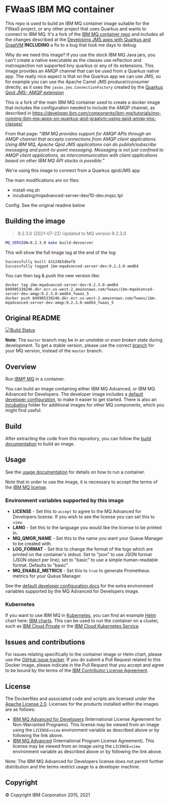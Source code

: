 # FWaaS IBM MQ container

This repo is used to build an IBM MQ container image suitable for the FWaaS project, or any other project that uses Quarkus and wants to connect to IBM MQ. It's a fork of the [IBM MQ container repo](https://github.com/ibm-messaging/mq-container) 
and includes all the changes described at the [Developing JMS apps with Quarkus and GraalVM](https://developer.ibm.com/components/ibm-mq/tutorials/mq-running-ibm-mq-apps-on-quarkus-and-graalvm-using-qpid-amqp-jms-classes/) **INCLUDING** a fix to a bug that took me days to debug.

Why do we need this image? If you use the stock IBM MQ Java jars, you can't create a native executable as the classes use reflection and instrospection not supported bny quarkus or any of its extensions. This image provides an AMQP channel that can be used from a Quarkus native app. The really nice aspect is that on the Quarkus app we can use JMS, so for example you can use the Apache Camel JMS producer/consumer directly, as it uses the `javax.jms.ConnectionFactory` created by the [Quarkus Qpid JMS- AMQP extension](https://quarkus.io/guides/jms#qpid-jms-amqp)

This is a fork of the main IBM MQ container used to create a docker image that includes the configuration needed to include the AMQP channel, as described in https://developer.ibm.com/components/ibm-mq/tutorials/mq-running-ibm-mq-apps-on-quarkus-and-graalvm-using-qpid-amqp-jms-classes/

From that page: "_IBM MQ provides support for AMQP APIs through an AMQP channel that accepts connections from AMQP client applications. Using IBM MQ, Apache Qpid JMS applications can do publish/subscribe messaging and point-to-point messaging. Messaging is not just confined to AMQP client applications, as intercommunication with client applications based on other IBM MQ API stacks is possible._"

We're using this image to connect from a Quarkus qpid/JMS app


The main modifications are on files:

- install-mq.sh
- incubating/mqadvanced-server-dev/10-dev.mqsc.tpl

Config: See the original readme below


## Building the image

>9.2.3.0 (2021-07-22)
>Updated to MQ version 9.2.3.0


```bash
MQ_VERSION=9.2.3.0 make build-devserver
```

This will show the full image tag at the end of the log:

```
Successfully built 43124b5dbef8
Successfully tagged ibm-mqadvanced-server-dev:9.2.3.0-amd64
```

You can then tag & push the new version like:

```shell
docker tag ibm-mqadvanced-server-dev:9.2.3.0-amd64 849905330246.dkr.ecr.us-west-2.amazonaws.com/fwaas/ibm-mqadvanced-server-dev-amqp:9.2.3.0-amd64_fwaas_5
docker push 849905330246.dkr.ecr.us-west-2.amazonaws.com/fwaas/ibm-mqadvanced-server-dev-amqp:9.2.3.0-amd64_fwaas_5
```

## Original README
[![Build Status](https://travis-ci.org/ibm-messaging/mq-container.svg?branch=master)](https://travis-ci.org/ibm-messaging/mq-container)

**Note**: The `master` branch may be in an *unstable or even broken state* during development.
To get a stable version, please use the correct [branch](https://github.com/ibm-messaging/mq-container/branches) for your MQ version, instead of the `master` branch.

## Overview

Run [IBM® MQ](http://www-03.ibm.com/software/products/en/ibm-mq) in a container.

You can build an image containing either IBM MQ Advanced, or IBM MQ Advanced for Developers.  The developer image includes a [default developer configuration](docs/developer-config.md), to make it easier to get started.  There is also an [incubating](incubating) folder for additional images for other MQ components, which you might find useful.

## Build

After extracting the code from this repository, you can follow the [build documentation](docs/building.md) to build an image.

## Usage

See the [usage documentation](docs/usage.md) for details on how to run a container.

Note that in order to use the image, it is necessary to accept the terms of the [IBM MQ license](#license).

### Environment variables supported by this image

- **LICENSE** - Set this to `accept` to agree to the MQ Advanced for Developers license. If you wish to see the license you can set this to `view`.
- **LANG** - Set this to the language you would like the license to be printed in.
- **MQ_QMGR_NAME** - Set this to the name you want your Queue Manager to be created with.
- **LOG_FORMAT** - Set this to change the format of the logs which are printed on the container's stdout.  Set to "json" to use JSON format (JSON object per line); set to "basic" to use a simple human-readable format.  Defaults to "basic".
- **MQ_ENABLE_METRICS** - Set this to `true` to generate Prometheus metrics for your Queue Manager.

See the [default developer configuration docs](docs/developer-config.md) for the extra environment variables supported by the MQ Advanced for Developers image.

### Kubernetes

If you want to use IBM MQ in [Kubernetes](https://kubernetes.io), you can find an example [Helm](https://helm.sh/) chart here: [IBM charts](https://github.com/IBM/charts).  This can be used to run the container on a cluster, such as [IBM Cloud Private](https://www.ibm.com/cloud-computing/products/ibm-cloud-private/) or the [IBM Cloud Kubernetes Service](https://www.ibm.com/cloud/container-service).

## Issues and contributions

For issues relating specifically to the container image or Helm chart, please use the [GitHub issue tracker](https://github.com/ibm-messaging/mq-container/issues). If you do submit a Pull Request related to this Docker image, please indicate in the Pull Request that you accept and agree to be bound by the terms of the [IBM Contributor License Agreement](CLA.md).

## License

The Dockerfiles and associated code and scripts are licensed under the [Apache License 2.0](http://www.apache.org/licenses/LICENSE-2.0.html).
Licenses for the products installed within the images are as follows:

- [IBM MQ Advanced for Developers](http://www14.software.ibm.com/cgi-bin/weblap/lap.pl?la_formnum=Z125-3301-14&li_formnum=L-APIG-BYHCL7) (International License Agreement for Non-Warranted Programs). This license may be viewed from an image using the `LICENSE=view` environment variable as described above or by following the link above.
- [IBM MQ Advanced](http://www14.software.ibm.com/cgi-bin/weblap/lap.pl?la_formnum=Z125-3301-14&li_formnum=L-APIG-BZDDDY) (International Program License Agreement). This license may be viewed from an image using the `LICENSE=view` environment variable as described above or by following the link above.

Note: The IBM MQ Advanced for Developers license does not permit further distribution and the terms restrict usage to a developer machine.


## Copyright

© Copyright IBM Corporation 2015, 2021
